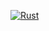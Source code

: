 [![Rust](https://github.com/younes-io/rusty_project/actions/workflows/general.yml/badge.svg?branch=main)](https://github.com/younes-io/rusty_project/actions/workflows/general.yml)

